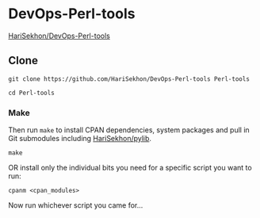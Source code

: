 # DevOps-Perl-tools

[HariSekhon/DevOps-Perl-tools](https://github.com/HariSekhon/DevOps-Perl-tools)

<!-- INDEX_START -->
<!-- INDEX_END -->

## Clone

```shell
git clone https://github.com/HariSekhon/DevOps-Perl-tools Perl-tools

cd Perl-tools
```

### Make

Then run `make` to install CPAN dependencies, system packages and pull in Git submodules including [HariSekhon/pylib](https://github.com/HariSekhon/lib).

```shell
make
```

OR install only the individual bits you need for a specific script you want to run:

```shell
cpanm <cpan_modules>
```

Now run whichever script you came for...
